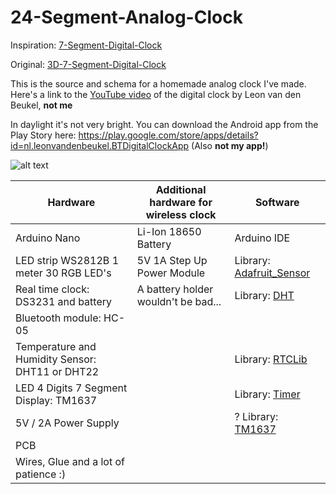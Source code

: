 # 24-Segment-Analog-Clock

Inspiration: [7-Segment-Digital-Clock](https://github.com/leonvandenbeukel/7-Segment-Digital-Clock)

Original: [3D-7-Segment-Digital-Clock](https://github.com/leonvandenbeukel/3D-7-Segment-Digital-Clock)

This is the source and schema for a homemade analog clock I've made. Here's a link to the [YouTube video](https://www.youtube.com/watch?v=1aNHF5tcTpw) of the digital clock by Leon van den Beukel, __not me__

In daylight it's not very bright.
You can download the Android app from the Play Story here: https://play.google.com/store/apps/details?id=nl.leonvandenbeukel.BTDigitalClockApp (Also __not my app!__)


![alt text](https://github.com/Schn33W0lf/24-Segment-Analog-Clock/blob/master/Schema.png)

| Hardware                              		      | Additional hardware for wireless clock | Software      |
| -------------                          	        | -------------                          | ------------- |
| Arduino Nano                           			    | Li-Ion 18650 Battery                   | Arduino IDE   |
| LED strip WS2812B 1 meter 30 RGB LED's		 	    | 5V 1A Step Up Power Module             | Library: [Adafruit_Sensor](https://github.com/adafruit/Adafruit_Sensor) |
| Real time clock: DS3231 and battery          		| A battery holder wouldn't be bad...    | Library: [DHT](https://github.com/adafruit/DHT-sensor-library)          |
| Bluetooth module: HC-05                 			  |                                        |                                        | Library: [FastLED](https://github.com/FastLED/FastLED)                  |
| Temperature and Humidity Sensor: DHT11 or DHT22 |                                        | Library: [RTCLib](https://github.com/adafruit/RTClib)                   |
| LED 4 Digits 7 Segment Display: TM1637          |                                        | Library: [Timer](https://github.com/JChristensen/Timer)                 |
| 5V / 2A  Power Supply								            |                                        | ? Library: [TM1637](#) |
| PCB                                    			    |                                        | |
| Wires, Glue and a lot of patience :)       	    |                                        | |

